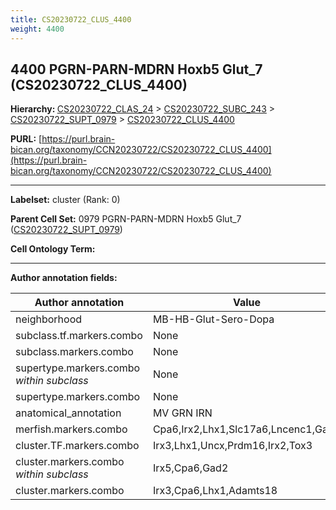 ```yaml
---
title: CS20230722_CLUS_4400
weight: 4400
---
```

## 4400 PGRN-PARN-MDRN Hoxb5 Glut_7 (CS20230722_CLUS_4400)
<b>Hierarchy: </b>
[CS20230722_CLAS_24](../CS20230722_CLAS_24) >
[CS20230722_SUBC_243](../CS20230722_SUBC_243) >
[CS20230722_SUPT_0979](../CS20230722_SUPT_0979) >
[CS20230722_CLUS_4400](../CS20230722_CLUS_4400)

**PURL:** [https://purl.brain-bican.org/taxonomy/CCN20230722/CS20230722_CLUS_4400](https://purl.brain-bican.org/taxonomy/CCN20230722/CS20230722_CLUS_4400)

---


**Labelset:** cluster (Rank: 0)

**Parent Cell Set:** 0979 PGRN-PARN-MDRN Hoxb5 Glut_7 ([CS20230722_SUPT_0979](../CS20230722_SUPT_0979))



**Cell Ontology Term:** 

[MARKER GENES.]: #


---

[TRANSFERRED ANNOTATIONS.]: #


[AUTHOR ANNOTATION FIELDS.]: #


**Author annotation fields:**

| Author annotation | Value |
|-------------------|-------|
|neighborhood|MB-HB-Glut-Sero-Dopa|
|subclass.tf.markers.combo|None|
|subclass.markers.combo|None|
|supertype.markers.combo _within subclass_|None|
|supertype.markers.combo|None|
|anatomical_annotation|MV GRN IRN|
|merfish.markers.combo|Cpa6,Irx2,Lhx1,Slc17a6,Lncenc1,Gad2|
|cluster.TF.markers.combo|Irx3,Lhx1,Uncx,Prdm16,Irx2,Tox3|
|cluster.markers.combo _within subclass_|Irx5,Cpa6,Gad2|
|cluster.markers.combo|Irx3,Cpa6,Lhx1,Adamts18|
